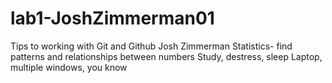 # lab1-JoshZimmerman01
Tips to working with Git and Github
Josh Zimmerman
Statistics- find patterns and relationships between numbers
Study, destress, sleep
Laptop, multiple windows, you know
